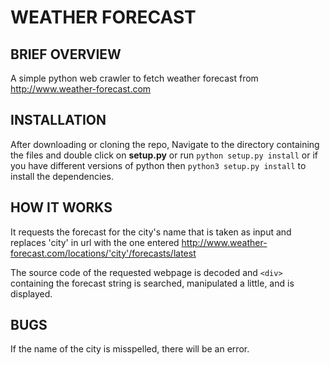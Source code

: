 # WEATHER FORECAST

BRIEF OVERVIEW
---
A simple python web crawler to fetch weather forecast from http://www.weather-forecast.com

INSTALLATION
---
After downloading or cloning the repo, Navigate to the directory containing the files and double click on **setup.py** or run `python setup.py install` or if you have different versions of python then `python3 setup.py install` to install the dependencies.

HOW IT WORKS
---

It requests the forecast for the city's name that is taken as input and replaces 'city' in url with the one entered
http://www.weather-forecast.com/locations/'city'/forecasts/latest

The source code of the requested webpage is decoded and `<div>` containing the forecast string is searched, manipulated a little, and is displayed.


BUGS
---
If the name of the city is misspelled, there will be an error.

